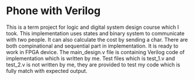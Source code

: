 # Phone with Verilog
This is a term project for logic and digital system design course which I took. This implementation uses states and binary system to communicate with two people. It can also calculate the cost by sending a char. There are both compinational and sequential part in implementation. It is ready to work in FPGA device. The main_design.v file is containing Verilog code of implementation which is written by me. Test files which is test_1.v and test_2.v is not written by me, they are provided to test my code which is fully match with expected output.
